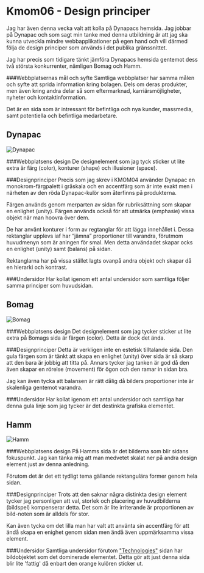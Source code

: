 Kmom06 - Design principer
===============================
Jag har även denna vecka valt att kolla på Dynapacs hemsida. Jag jobbar på Dynapac
och som sagt min tanke med denna utbildning är att jag ska kunna utveckla mindre
webbapplikationer på egen hand och vill därmed följa de design principer som används
i det publika gränssnittet.

Jag har precis som tidigare tänkt jämföra Dynapacs hemsida gentemot dess två största konkurrenter,
nämligen Bomag och Hamm.

###Webbplatsernas mål och syfte
Samtliga webbplatser har samma målen och syfte att  sprida information kring bolagen. Dels om deras produkter, men även kring andra delar så som eftermarknad, karriärsmöjligheter, nyheter och kontaktinformation.

Det är en sida som är intressant för befintliga och nya kunder, massmedia, samt
potentiella och befintliga medarbetare.

Dynapac
------
<img src="../htdocs/img/analysis/kmom04/dynapac.png" class="me w50" alt="Dynapac"/>

###Webbplatsens design
De designelement som jag tyck sticker ut lite extra är färg (color),
konturer (shape) och illusioner (space).

###Designprinciper
Precis som jag skrev i KMOM04 använder Dynapac en monokrom-färgpalett i gråskala och en accentfärg som är inte exakt men i närheten av den röda Dynapac-kulör som återfinns på produkterna.

Färgen används genom merparten av sidan för rubriksättning som skapar en enlighet (unity). Färgen används också för att utmärka (emphasie) vissa objekt när man hoovra över dem.

De har använt konturer i form av regtanglar för att lägga innehållet i. Dessa rektanglar upplevs iaf har “jämna” proportioner till varandra, förutmom huvudmenyn som är aningen för smal. Men detta användadet skapar ocks en enlighet (unity) samt (balans) på sidan.

Rektanglarna har på vissa stället lagts ovanpå andra objekt och skapar då en hierarki och kontrast.

###Undersidor
Har kollat igenom ett antal undersidor som samtliga följer samma principer som huvudsidan.

Bomag
------
<img src="../htdocs/img/analysis/kmom04/bomag.png" class="me w50" alt="Bomag"/>

###Webbplatsens design
Det designelement som jag tycker sticker ut lite extra på Bomags sida är färgen (color).
Detta är dock det ända.

###Designprinciper
Detta är verkligen inte en estetisk tilltalande sida. Den gula färgen som är tänkt
att skapa en enlighet (unity) över sida är så skarp att den bara är jobbig att titta på.
Annars tycker jag tanken är god då den även skapar en rörelse (movement) för ögon och
den ramar in sidan bra.

Jag kan även tycka att balansen är rätt dålig då bilders proportioner inte är
skalenliga gentemot varandra.

###Undersidor
Har kollat igenom ett antal undersidor och samtliga har denna gula linje som jag
tycker är det destinkta grafiska elementet.

Hamm
------
<img src="../htdocs/img/analysis/kmom04/hamm.png" class="me w50" alt="Hamm"/>

###Webbplatsens design
På Hamms sida är det bilderna som blir sidans fokuspunkt. Jag kan tänka mig att
man medvetet skalat ner på andra design element just av denna anledning.

Förutom det är det ett tydligt tema gällande rektangulära former genom hela sidan.

###Designprinciper
Trots att den saknar några distinkta design element tycker jag personligen att val,
storlek och placering av huvudbilderna (bildspel) kompenserar detta. Det som är lite
irriterande är proportionen av bild-noten som är alldels för stor.

Kan även tycka om det lilla man har valt att använta sin accentfärg för att ändå skapa
en enighet genom sidan men ändå även uppmärksamma vissa element.

###Undersidor
Samtliga undersidor förutom <a href="https://www.hamm.eu/en/technologies/oscillation/">"Technologies"</a> sidan har bildobjektet som det dominerade elementet. Detta gör att just denna sida blir lite 'fattig' då enbart den orange kulören sticker ut.
